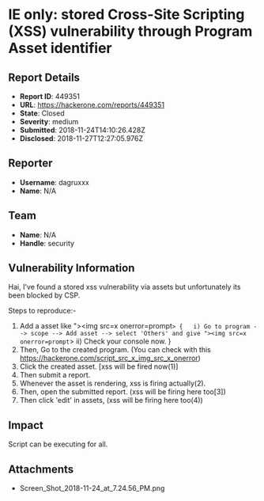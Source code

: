 # IE only: stored Cross-Site Scripting (XSS) vulnerability through Program Asset identifier

## Report Details
- **Report ID**: 449351
- **URL**: https://hackerone.com/reports/449351
- **State**: Closed
- **Severity**: medium
- **Submitted**: 2018-11-24T14:10:26.428Z
- **Disclosed**: 2018-11-27T12:27:05.976Z

## Reporter
- **Username**: dagruxxx
- **Name**: N/A

## Team
- **Name**: N/A
- **Handle**: security

## Vulnerability Information
Hai,
I've found a stored xss vulnerability via assets but unfortunately its been blocked by CSP.

Steps to reproduce:-
1) Add a asset like "><img src=x onerror=prompt``>
{  
  i) Go to program --> scope --> Add asset --> select 'Others' and give "><img src=x onerror=prompt``>
  ii) Check your console now.
}
2) Then, Go to the created program. (You can check with this https://hackerone.com/script_src_x_img_src_x_onerror)
3) Click the created asset. [xss will be fired now(1)]
4) Then submit a report.
5) Whenever the asset is rendering, xss is firing actually(2).
6) Then, open the submitted report. (xss will be firing here too[3])
7) Then click 'edit' in assets, (xss will be firing here too(4))

## Impact

Script can be executing for all.

## Attachments
- Screen_Shot_2018-11-24_at_7.24.56_PM.png
